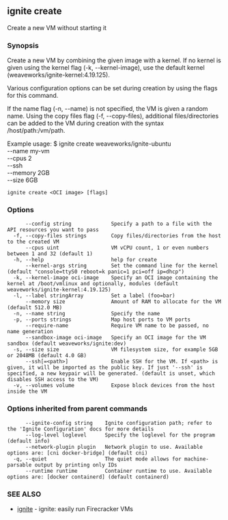 ## ignite create

Create a new VM without starting it

### Synopsis


Create a new VM by combining the given image with a kernel. If no
kernel is given using the kernel flag (-k, --kernel-image), use the
default kernel (weaveworks/ignite-kernel:4.19.125).

Various configuration options can be set during creation by using
the flags for this command.

If the name flag (-n, --name) is not specified,
the VM is given a random name. Using the copy files
flag (-f, --copy-files), additional files/directories
can be added to the VM during creation with the syntax
/host/path:/vm/path.

Example usage:
	$ ignite create weaveworks/ignite-ubuntu \
		--name my-vm \
		--cpus 2 \
		--ssh \
		--memory 2GB \
		--size 6GB


```
ignite create <OCI image> [flags]
```

### Options

```
      --config string             Specify a path to a file with the API resources you want to pass
  -f, --copy-files strings        Copy files/directories from the host to the created VM
      --cpus uint                 VM vCPU count, 1 or even numbers between 1 and 32 (default 1)
  -h, --help                      help for create
      --kernel-args string        Set the command line for the kernel (default "console=ttyS0 reboot=k panic=1 pci=off ip=dhcp")
  -k, --kernel-image oci-image    Specify an OCI image containing the kernel at /boot/vmlinux and optionally, modules (default weaveworks/ignite-kernel:4.19.125)
  -l, --label stringArray         Set a label (foo=bar)
      --memory size               Amount of RAM to allocate for the VM (default 512.0 MB)
  -n, --name string               Specify the name
  -p, --ports strings             Map host ports to VM ports
      --require-name              Require VM name to be passed, no name generation
      --sandbox-image oci-image   Specify an OCI image for the VM sandbox (default weaveworks/ignite:dev)
  -s, --size size                 VM filesystem size, for example 5GB or 2048MB (default 4.0 GB)
      --ssh[=<path>]              Enable SSH for the VM. If <path> is given, it will be imported as the public key. If just '--ssh' is specified, a new keypair will be generated. (default is unset, which disables SSH access to the VM)
  -v, --volumes volume            Expose block devices from the host inside the VM
```

### Options inherited from parent commands

```
      --ignite-config string    Ignite configuration path; refer to the 'Ignite Configuration' docs for more details
      --log-level loglevel      Specify the loglevel for the program (default info)
      --network-plugin plugin   Network plugin to use. Available options are: [cni docker-bridge] (default cni)
  -q, --quiet                   The quiet mode allows for machine-parsable output by printing only IDs
      --runtime runtime         Container runtime to use. Available options are: [docker containerd] (default containerd)
```

### SEE ALSO

* [ignite](ignite.md)	 - ignite: easily run Firecracker VMs

